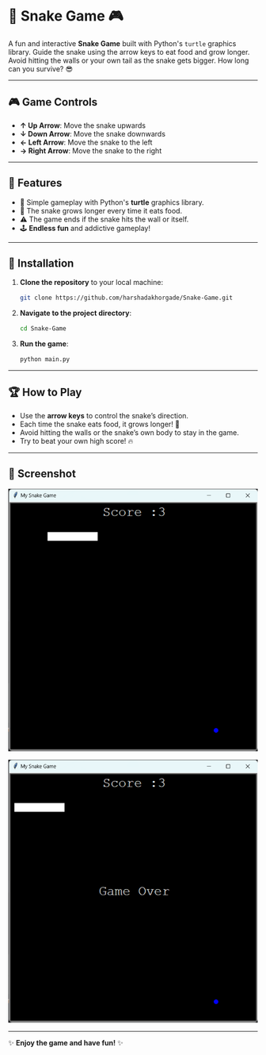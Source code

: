 

# 🐍 **Snake Game** 🎮

A fun and interactive **Snake Game** built with Python's `turtle` graphics library. Guide the snake using the arrow keys to eat food and grow longer. Avoid hitting the walls or your own tail as the snake gets bigger. How long can you survive? 😎

---

## 🎮 **Game Controls**

- **↑ Up Arrow**: Move the snake upwards
- **↓ Down Arrow**: Move the snake downwards
- **← Left Arrow**: Move the snake to the left
- **→ Right Arrow**: Move the snake to the right

---

## 🌟 **Features**

- 🐍 Simple gameplay with Python's **turtle** graphics library.
- 🍏 The snake grows longer every time it eats food.
- ⚠️ The game ends if the snake hits the wall or itself.
- 🕹️ **Endless fun** and addictive gameplay!

---

## 🚀 **Installation**

1. **Clone the repository** to your local machine:

   ```bash
   git clone https://github.com/harshadakhorgade/Snake-Game.git
   ```

2. **Navigate to the project directory**:

   ```bash
   cd Snake-Game
   ```

3. **Run the game**:

   ```bash
   python main.py
   ```

---

## 🏆 **How to Play**

- Use the **arrow keys** to control the snake’s direction.
- Each time the snake eats food, it grows longer! 🌱
- Avoid hitting the walls or the snake’s own body to stay in the game.
- Try to beat your own high score! 🔥

---

## 📸 **Screenshot**

![Snake Game Screenshot](assets/Screenshot%202024-12-01%20182900.png)


![Snake Game Screenshot](assets/Screenshot%202024-12-01%20182907.png)





---



✨ **Enjoy the game and have fun!** ✨

